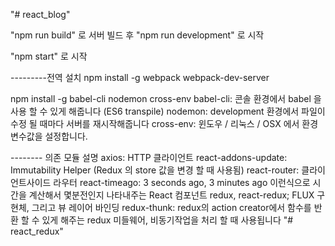 "# react_blog"


"npm run build" 로 서버 빌드 후 "npm run development" 로 시작

"npm start" 로 시작



---------전역 설치
npm install -g webpack webpack-dev-server

npm install -g babel-cli nodemon cross-env
babel-cli: 콘솔 환경에서 babel 을 사용 할 수 있게 해줍니다 (ES6 transpile)
nodemon: development 환경에서 파일이 수정 될 때마다 서버를 재시작해줍니다
cross-env: 윈도우 / 리눅스 / OSX 에서 환경변수값을 설정합니다.


-------- 의존 모듈 설명
axios: HTTP 클라이언트
react-addons-update: Immutability Helper (Redux 의 store 값을 변경 할 때 사용됨)
react-router: 클라이언트사이드 라우터
react-timeago: 3 seconds ago, 3 minutes ago 이런식으로 시간을 계산해서 몇분전인지 나타내주는 React 컴포넌트
redux, react-redux; FLUX 구현체, 그리고 뷰 레이어 바인딩
redux-thunk: redux의 action creator에서 함수를 반환 할 수 있게 해주는 redux 미들웨어, 비동기작업을 처리 할 때 사용됩니다
"# react_redux" 
